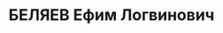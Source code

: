 ---
title: БЕЛЯЕВ Ефим Логвинович
description: '1887 р. н., с. Грізна Дубрівка Устюженського р-ну Ленінградської обл.,
  РФ, прож. м. Вінниця, росіянин, із селян, освіта початкова, чл. ВКП(б), заступник
  директора кінотресту, одруж.

  Арешт. 27.10.1937. Звинувач. за ст. 54-7, 11 КК УРСР. За вироком Верховного суду
  СРСР розстріляний 27.12.1937.

  Реабіл. 13.07.1957.'
---